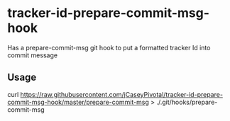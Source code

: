 # tracker-id-prepare-commit-msg-hook
Has a prepare-commit-msg git hook to put a formatted tracker Id into commit message

## Usage

curl https://raw.githubusercontent.com/jCaseyPivotal/tracker-id-prepare-commit-msg-hook/master/prepare-commit-msg > ./.git/hooks/prepare-commit-msg

